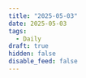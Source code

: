 ```yaml
---
title: "2025-05-03"
date: 2025-05-03
tags:
  - Daily
draft: true
hidden: false
disable_feed: false
---
```


